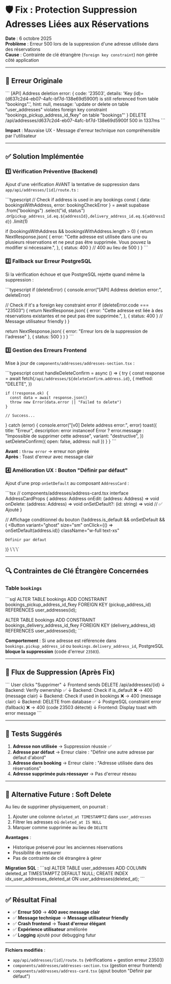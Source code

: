 # 🛡️ Fix : Protection Suppression Adresses Liées aux Réservations

**Date** : 6 octobre 2025  
**Problème** : Erreur 500 lors de la suppression d'une adresse utilisée dans des réservations  
**Cause** : Contrainte de clé étrangère (`foreign key constraint`) non gérée côté application

---

## 🔴 Erreur Originale

\`\`\`
[API] Address deletion error: {
  code: '23503',
  details: 'Key (id)=(d637c2d4-eb07-4afc-bf7d-138e69d5900f) is still referenced from table "bookings".',
  hint: null,
  message: 'update or delete on table "user_addresses" violates foreign key constraint "bookings_pickup_address_id_fkey" on table "bookings"'
}
DELETE /api/addresses/d637c2d4-eb07-4afc-bf7d-138e69d5900f 500 in 1337ms
\`\`\`

**Impact** : Mauvaise UX - Message d'erreur technique non compréhensible par l'utilisateur

---

## ✅ Solution Implémentée

### 1️⃣ **Vérification Préventive (Backend)**

Ajout d'une vérification AVANT la tentative de suppression dans `app/api/addresses/[id]/route.ts` :

\`\`\`typescript
// Check if address is used in any bookings
const { data: bookingsWithAddress, error: bookingCheckError } = await supabase
  .from("bookings")
  .select("id, status")
  .or(`pickup_address_id.eq.${addressId},delivery_address_id.eq.${addressId}`)
  .limit(1)

if (bookingsWithAddress && bookingsWithAddress.length > 0) {
  return NextResponse.json(
    {
      error:
        "Cette adresse est utilisée dans une ou plusieurs réservations et ne peut pas être supprimée. Vous pouvez la modifier si nécessaire.",
    },
    { status: 400 } // 400 au lieu de 500
  )
}
\`\`\`

### 2️⃣ **Fallback sur Erreur PostgreSQL**

Si la vérification échoue et que PostgreSQL rejette quand même la suppression :

\`\`\`typescript
if (deleteError) {
  console.error("[API] Address deletion error:", deleteError)
  
  // Check if it's a foreign key constraint error
  if (deleteError.code === "23503") {
    return NextResponse.json(
      {
        error:
          "Cette adresse est liée à des réservations existantes et ne peut pas être supprimée.",
      },
      { status: 400 } // Message utilisateur friendly
    )
  }
  
  return NextResponse.json(
    { error: "Erreur lors de la suppression de l'adresse" },
    { status: 500 }
  )
}
\`\`\`

### 3️⃣ **Gestion des Erreurs Frontend**

Mise à jour de `components/addresses/addresses-section.tsx` :

\`\`\`typescript
const handleDeleteConfirm = async () => {
  try {
    const response = await fetch(`/api/addresses/${deleteConfirm.address.id}`, {
      method: "DELETE",
    })

    if (!response.ok) {
      const data = await response.json()
      throw new Error(data.error || "Failed to delete")
    }

    // Success...
  } catch (error) {
    console.error("[v0] Delete address error:", error)
    toast({
      title: "Erreur",
      description: error instanceof Error 
        ? error.message 
        : "Impossible de supprimer cette adresse",
      variant: "destructive",
    })
    setDeleteConfirm({ open: false, address: null })
  }
}
\`\`\`

**Avant** : `throw error` → erreur non gérée  
**Après** : Toast d'erreur avec message clair

### 4️⃣ **Amélioration UX : Bouton "Définir par défaut"**

Ajout d'une prop `onSetDefault` au composant `AddressCard` :

\`\`\`tsx
// components/addresses/address-card.tsx
interface AddressCardProps {
  address: Address
  onEdit: (address: Address) => void
  onDelete: (address: Address) => void
  onSetDefault?: (id: string) => void // ✅ Ajouté
}

// Affichage conditionnel du bouton
{!address.is_default && onSetDefault && (
  <Button
    variant="ghost"
    size="sm"
    onClick={() => onSetDefault(address.id)}
    className="w-full text-xs"
  >
    Définir par défaut
  </Button>
)}
\`\`\`

---

## 🔍 Contraintes de Clé Étrangère Concernées

### Table `bookings`

\`\`\`sql
ALTER TABLE bookings 
  ADD CONSTRAINT bookings_pickup_address_id_fkey 
  FOREIGN KEY (pickup_address_id) 
  REFERENCES user_addresses(id);

ALTER TABLE bookings 
  ADD CONSTRAINT bookings_delivery_address_id_fkey 
  FOREIGN KEY (delivery_address_id) 
  REFERENCES user_addresses(id);
\`\`\`

**Comportement** : Si une adresse est référencée dans `bookings.pickup_address_id` ou `bookings.delivery_address_id`, PostgreSQL **bloque la suppression** (code d'erreur `23503`).

---

## 🎯 Flux de Suppression (Après Fix)

\`\`\`
User clicks "Supprimer"
  ↓
Frontend sends DELETE /api/addresses/{id}
  ↓
Backend: Verify ownership ✅
  ↓
Backend: Check if is_default ❌ → 400 (message clair)
  ↓
Backend: Check if used in bookings ❌ → 400 (message clair)
  ↓
Backend: DELETE from database ✅
  ↓
PostgreSQL constraint error (fallback) ❌ → 400 (code 23503 détecté)
  ↓
Frontend: Display toast with error message
\`\`\`

---

## 🧪 Tests Suggérés

1. **Adresse non utilisée** → Suppression réussie ✅
2. **Adresse par défaut** → Erreur claire : "Définir une autre adresse par défaut d'abord"
3. **Adresse dans booking** → Erreur claire : "Adresse utilisée dans des réservations"
4. **Adresse supprimée puis réessayer** → Pas d'erreur réseau

---

## 📝 Alternative Future : Soft Delete

Au lieu de supprimer physiquement, on pourrait :

1. Ajouter une colonne `deleted_at TIMESTAMPTZ` dans `user_addresses`
2. Filtrer les adresses où `deleted_at IS NULL`
3. Marquer comme supprimée au lieu de `DELETE`

**Avantages** :
- Historique préservé pour les anciennes réservations
- Possibilité de restaurer
- Pas de contrainte de clé étrangère à gérer

**Migration SQL** :
\`\`\`sql
ALTER TABLE user_addresses ADD COLUMN deleted_at TIMESTAMPTZ DEFAULT NULL;
CREATE INDEX idx_user_addresses_deleted_at ON user_addresses(deleted_at);
\`\`\`

---

## ✅ Résultat Final

- ✅ **Erreur 500** → **400 avec message clair**
- ✅ **Message technique** → **Message utilisateur friendly**
- ✅ **Crash frontend** → **Toast d'erreur élégant**
- ✅ **Expérience utilisateur** améliorée
- ✅ **Logging** ajouté pour debugging futur

---

**Fichiers modifiés** :
- `app/api/addresses/[id]/route.ts` (vérifications + gestion erreur 23503)
- `components/addresses/addresses-section.tsx` (gestion erreur frontend)
- `components/addresses/address-card.tsx` (ajout bouton "Définir par défaut")

